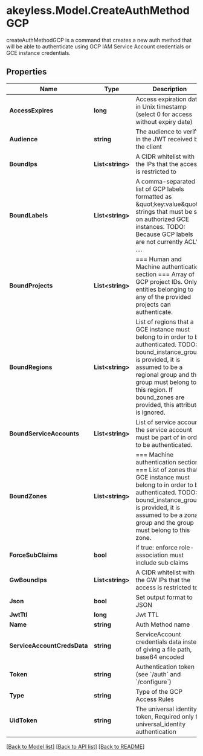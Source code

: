 # akeyless.Model.CreateAuthMethodGCP
createAuthMethodGCP is a command that creates a new auth method that will be able to authenticate using GCP IAM Service Account credentials or GCE instance credentials.

## Properties

Name | Type | Description | Notes
------------ | ------------- | ------------- | -------------
**AccessExpires** | **long** | Access expiration date in Unix timestamp (select 0 for access without expiry date) | [optional] [default to 0]
**Audience** | **string** | The audience to verify in the JWT received by the client | [default to "akeyless.io"]
**BoundIps** | **List&lt;string&gt;** | A CIDR whitelist with the IPs that the access is restricted to | [optional] 
**BoundLabels** | **List&lt;string&gt;** | A comma-separated list of GCP labels formatted as \&quot;key:value\&quot; strings that must be set on authorized GCE instances. TODO: Because GCP labels are not currently ACL&#39;d .... | [optional] 
**BoundProjects** | **List&lt;string&gt;** | &#x3D;&#x3D;&#x3D; Human and Machine authentication section &#x3D;&#x3D;&#x3D; Array of GCP project IDs. Only entities belonging to any of the provided projects can authenticate. | [optional] 
**BoundRegions** | **List&lt;string&gt;** | List of regions that a GCE instance must belong to in order to be authenticated. TODO: If bound_instance_groups is provided, it is assumed to be a regional group and the group must belong to this region. If bound_zones are provided, this attribute is ignored. | [optional] 
**BoundServiceAccounts** | **List&lt;string&gt;** | List of service accounts the service account must be part of in order to be authenticated. | [optional] 
**BoundZones** | **List&lt;string&gt;** | &#x3D;&#x3D;&#x3D; Machine authentication section &#x3D;&#x3D;&#x3D; List of zones that a GCE instance must belong to in order to be authenticated. TODO: If bound_instance_groups is provided, it is assumed to be a zonal group and the group must belong to this zone. | [optional] 
**ForceSubClaims** | **bool** | if true: enforce role-association must include sub claims | [optional] 
**GwBoundIps** | **List&lt;string&gt;** | A CIDR whitelist with the GW IPs that the access is restricted to | [optional] 
**Json** | **bool** | Set output format to JSON | [optional] 
**JwtTtl** | **long** | Jwt TTL | [optional] 
**Name** | **string** | Auth Method name | 
**ServiceAccountCredsData** | **string** | ServiceAccount credentials data instead of giving a file path, base64 encoded | [optional] 
**Token** | **string** | Authentication token (see &#x60;/auth&#x60; and &#x60;/configure&#x60;) | [optional] 
**Type** | **string** | Type of the GCP Access Rules | 
**UidToken** | **string** | The universal identity token, Required only for universal_identity authentication | [optional] 

[[Back to Model list]](../README.md#documentation-for-models) [[Back to API list]](../README.md#documentation-for-api-endpoints) [[Back to README]](../README.md)

